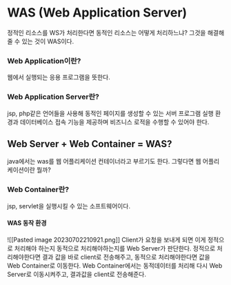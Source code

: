 # WAS (Web Application Server)
정적인 리소스를 WS가 처리한다면 동적인 리소스는 어떻게 처리하느냐?
그것을 해결해줄 수 있는 것이 WAS이다. 

### Web Application이란?
웹에서 실행되는 응용 프로그램을 뜻한다.

### Web Application Server란?
jsp, php같은 언어들을 사용해 동적인 페이지를 생성할 수 있는 서버
프로그램 실행 환경과 데이터베이스 접속 기능을 제공하며 비즈니스 로적을 수행할 수 있어야 한다.

## Web Server + Web Container = WAS?
java에서는 was를 웹 어플리케이션 컨테이너라고 부르기도 한다. 그렇다면 웹 어플리케이션이란 뭘까?

### Web Container란?
jsp, servlet을 실행시킬 수 있는 소프트웨어이다.


#### WAS 동작 환경
![[Pasted image 20230702210921.png]]
Client가 요청을 보내게 되면 이게 정적으로 처리해야 하는지 동적으로 처리해야하는지를 Web Server가 판단한다. 
정적으로 처리해야한다면 결과 값을 바로 client로 전송해주고,
동적으로 처리해야한다면 값을 Web Container로 이동한다. Web Container에서는 동적데이터를 처리해 다시 Web Server로 이동시켜주고, 결과값을 client로 전송해준다.